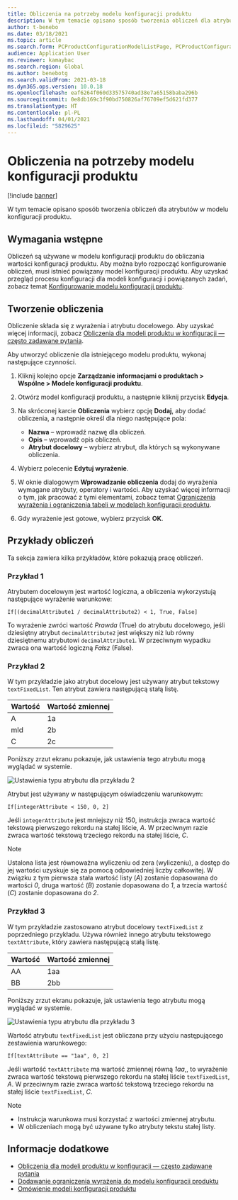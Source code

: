 ```yaml
---
title: Obliczenia na potrzeby modelu konfiguracji produktu
description: W tym temacie opisano sposób tworzenia obliczeń dla atrybutów w modelu konfiguracji produktu
author: t-benebo
ms.date: 03/18/2021
ms.topic: article
ms.search.form: PCProductConfigurationModelListPage, PCProductConfigurationModelDetails
audience: Application User
ms.reviewer: kamaybac
ms.search.region: Global
ms.author: benebotg
ms.search.validFrom: 2021-03-18
ms.dyn365.ops.version: 10.0.18
ms.openlocfilehash: eaf6264f060d33575740ad38e7a65158baba296b
ms.sourcegitcommit: 0e8db169c3f90bd750826af76709ef5d621fd377
ms.translationtype: HT
ms.contentlocale: pl-PL
ms.lasthandoff: 04/01/2021
ms.locfileid: "5829625"
---
```

# <a name="product-configuration-model-calculations"></a>Obliczenia na potrzeby modelu konfiguracji produktu

[!include [banner](../includes/banner.md)]

W tym temacie opisano sposób tworzenia obliczeń dla atrybutów w modelu konfiguracji produktu.

## <a name="prerequisites"></a>Wymagania wstępne

Obliczeń są używane w modelu konfiguracji produktu do obliczania wartości konfiguracji produktu. Aby można było rozpocząć konfigurowanie obliczeń, musi istnieć powiązany model konfiguracji produktu. Aby uzyskać przegląd procesu konfiguracji dla modeli konfiguracji i powiązanych zadań, zobacz temat [Konfigurowanie modelu konfiguracji produktu](set-up-maintain-product-configuration-model.md).

## <a name="create-a-calculation"></a>Tworzenie obliczenia

Obliczenie składa się z wyrażenia i atrybutu docelowego. Aby uzyskać więcej informacji, zobacz [Obliczenia dla modeli produktu w konfiguracji — często zadawane pytania](calculate-product-configuration-models.md).

Aby utworzyć obliczenie dla istniejącego modelu produktu, wykonaj następujące czynności.

1. Kliknij kolejno opcje **Zarządzanie informacjami o produktach \> Wspólne \> Modele konfiguracji produktu**.
1. Otwórz model konfiguracji produktu, a następnie kliknij przycisk **Edycja**.
1. Na skróconej karcie **Obliczenia** wybierz opcję **Dodaj**, aby dodać obliczenia, a następnie określ dla niego następujące pola:

    - **Nazwa** – wprowadź nazwę dla obliczeń.
    - **Opis** – wprowadź opis obliczeń.
    - **Atrybut docelowy** – wybierz atrybut, dla których są wykonywane obliczenia.

1. Wybierz polecenie **Edytuj wyrażenie**.
1. W oknie dialogowym **Wprowadzanie obliczenia** dodaj do wyrażenia wymagane atrybuty, operatory i wartości. Aby uzyskać więcej informacji o tym, jak pracować z tymi elementami, zobacz temat [Ograniczenia wyrażenia i ograniczenia tabeli w modelach konfiguracji produktu](expression-constraints-table-constraints-product-configuration-models.md).
1. Gdy wyrażenie jest gotowe, wybierz przycisk **OK**.

## <a name="calculation-examples"></a>Przykłady obliczeń

Ta sekcja zawiera kilka przykładów, które pokazują pracę obliczeń.

### <a name="example-1"></a>Przykład 1

Atrybutem docelowym jest wartość logiczna, a obliczenia wykorzystują następujące wyrażenie warunkowe:

`If[(decimalAttribute1 / decimalAttribute2) < 1, True, False]`

To wyrażenie zwróci wartość *Prawda* (True) do atrybutu docelowego, jeśli dziesiętny atrybut `decimalAttribute2` jest większy niż lub równy dziesiętnemu atrybutowi `decimalAttribute1`. W przeciwnym wypadku zwraca ona wartość logiczną *Fałsz* (False).

### <a name="example-2"></a>Przykład 2

W tym przykładzie jako atrybut docelowy jest używany atrybut tekstowy `textFixedList`. Ten atrybut zawiera następującą stałą listę.

| Wartość | Wartość zmiennej |
|---|---|
| A | 1a |
| mld | 2b |
| C | 2c |

Poniższy zrzut ekranu pokazuje, jak ustawienia tego atrybutu mogą wyglądać w systemie.

![Ustawienia typu atrybutu dla przykładu 2](media/model-calculations-example2.png "Ustawienia typu atrybutu dla przykładu 2")

Atrybut jest używany w następującym oświadczeniu warunkowym:

`If[integerAttribute < 150, 0, 2]`

Jeśli `integerAttribute` jest mniejszy niż 150, instrukcja zwraca wartość tekstową pierwszego rekordu na stałej liście, *A*. W przeciwnym razie zwraca wartość tekstową trzeciego rekordu na stałej liście, *C*.

> [!NOTE]
> Ustalona lista jest równoważna wyliczeniu od zera (wyliczeniu), a dostęp do jej wartości uzyskuje się za pomocą odpowiedniej liczby całkowitej. W związku z tym pierwsza stała wartość listy (*A*) zostanie dopasowana do wartości *0*, druga wartość (*B*) zostanie dopasowana do *1*, a trzecia wartość (*C*) zostanie dopasowana do *2*.

### <a name="example-3"></a>Przykład 3

W tym przykładzie zastosowano atrybut docelowy `textFixedList` z poprzedniego przykładu. Używa również innego atrybutu tekstowego `textAttribute`, który zawiera następującą stałą listę.

| Wartość | Wartość zmiennej |
|---|---|
| AA | 1aa |
| BB | 2bb |

Poniższy zrzut ekranu pokazuje, jak ustawienia tego atrybutu mogą wyglądać w systemie.

![Ustawienia typu atrybutu dla przykładu 3](media/model-calculations-example3.png "Ustawienia typu atrybutu dla przykładu 3")

Wartość atrybutu `textFixedList` jest obliczana przy użyciu następującego zestawienia warunkowego:

`If[textAttribute == "1aa", 0, 2]`

Jeśli wartość `textAttribute` ma wartość zmiennej równą *1aa*,, to wyrażenie zwraca wartość tekstową pierwszego rekordu na stałej liście `textFixedList`, *A*. W przeciwnym razie zwraca wartość tekstową trzeciego rekordu na stałej liście `textFixedList`, *C*.

> [!NOTE]
> - Instrukcja warunkowa musi korzystać z wartości zmiennej atrybutu.
> - W obliczeniach mogą być używane tylko atrybuty tekstu stałej listy.

## <a name="see-also"></a>Informacje dodatkowe

- [Obliczenia dla modeli produktu w konfiguracji — często zadawane pytania](calculate-product-configuration-models.md)
- [Dodawanie ograniczenia wyrażenia do modelu konfiguracji produktu](tasks/add-expression-constraint-product-configuration-model.md)
- [Omówienie modeli konfiguracji produktu](product-configuration-models.md)
